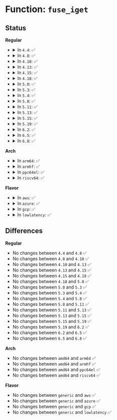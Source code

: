 # Function: <code>fuse_iget</code>

## Status
<b>Regular</b>
<ul>
<li>
<details>
<summary>In <code>4.4</code>: ✅</summary>

```c
struct inode *fuse_iget(struct super_block *sb, u64 nodeid, int generation, struct fuse_attr *attr, u64 attr_valid, u64 attr_version);
```

**Collision:** Unique Global

**Inline:** No

**Transformation:** False

**Instances:**

```
In fs/fuse/inode.c (ffffffff8131be70)
Location: fs/fuse/inode.c:298
Inline: False
Direct callers:
  - fs/fuse/dir.c:fuse_create_open
  - fs/fuse/dir.c:fuse_readdir
  - fs/fuse/dir.c:fuse_lookup_name
  - fs/fuse/inode.c:fuse_get_root_inode
```
**Symbols:**

```
ffffffff8131be70-ffffffff8131c04e: fuse_iget (STB_GLOBAL)
```
</details>
</li>
<li>
<details>
<summary>In <code>4.8</code>: ✅</summary>

```c
struct inode *fuse_iget(struct super_block *sb, u64 nodeid, int generation, struct fuse_attr *attr, u64 attr_valid, u64 attr_version);
```

**Collision:** Unique Global

**Inline:** No

**Transformation:** False

**Instances:**

```
In fs/fuse/inode.c (ffffffff81350950)
Location: fs/fuse/inode.c:296
Inline: False
Direct callers:
  - fs/fuse/dir.c:fuse_readdir
  - fs/fuse/dir.c:fuse_create_open
  - fs/fuse/dir.c:fuse_lookup_name
  - fs/fuse/inode.c:fuse_get_root_inode
```
**Symbols:**

```
ffffffff81350950-ffffffff81350b27: fuse_iget (STB_GLOBAL)
```
</details>
</li>
<li>
<details>
<summary>In <code>4.10</code>: ✅</summary>

```c
struct inode *fuse_iget(struct super_block *sb, u64 nodeid, int generation, struct fuse_attr *attr, u64 attr_valid, u64 attr_version);
```

**Collision:** Unique Global

**Inline:** No

**Transformation:** False

**Instances:**

```
In fs/fuse/inode.c (ffffffff813662b0)
Location: fs/fuse/inode.c:298
Inline: False
Direct callers:
  - fs/fuse/dir.c:fuse_readdir
  - fs/fuse/dir.c:fuse_create_open
  - fs/fuse/dir.c:fuse_lookup_name
  - fs/fuse/inode.c:fuse_get_root_inode
```
**Symbols:**

```
ffffffff813662b0-ffffffff81366487: fuse_iget (STB_GLOBAL)
```
</details>
</li>
<li>
<details>
<summary>In <code>4.13</code>: ✅</summary>

```c
struct inode *fuse_iget(struct super_block *sb, u64 nodeid, int generation, struct fuse_attr *attr, u64 attr_valid, u64 attr_version);
```

**Collision:** Unique Global

**Inline:** No

**Transformation:** False

**Instances:**

```
In fs/fuse/inode.c (ffffffff8137a970)
Location: fs/fuse/inode.c:298
Inline: False
Direct callers:
  - fs/fuse/dir.c:fuse_readdir
  - fs/fuse/dir.c:fuse_create_open
  - fs/fuse/dir.c:fuse_lookup_name
  - fs/fuse/inode.c:fuse_get_root_inode
```
**Symbols:**

```
ffffffff8137a970-ffffffff8137ab47: fuse_iget (STB_GLOBAL)
```
</details>
</li>
<li>
<details>
<summary>In <code>4.15</code>: ✅</summary>

```c
struct inode *fuse_iget(struct super_block *sb, u64 nodeid, int generation, struct fuse_attr *attr, u64 attr_valid, u64 attr_version);
```

**Collision:** Unique Global

**Inline:** No

**Transformation:** False

**Instances:**

```
In fs/fuse/inode.c (ffffffff8139f810)
Location: fs/fuse/inode.c:298
Inline: False
Direct callers:
  - fs/fuse/dir.c:fuse_readdir
  - fs/fuse/dir.c:fuse_create_open
  - fs/fuse/dir.c:fuse_lookup_name
  - fs/fuse/inode.c:fuse_get_root_inode
```
**Symbols:**

```
ffffffff8139f810-ffffffff8139f9e7: fuse_iget (STB_GLOBAL)
```
</details>
</li>
<li>
<details>
<summary>In <code>4.18</code>: ✅</summary>

```c
struct inode *fuse_iget(struct super_block *sb, u64 nodeid, int generation, struct fuse_attr *attr, u64 attr_valid, u64 attr_version);
```

**Collision:** Unique Global

**Inline:** No

**Transformation:** False

**Instances:**

```
In fs/fuse/inode.c (ffffffff813cebb0)
Location: fs/fuse/inode.c:298
Inline: False
Direct callers:
  - fs/fuse/dir.c:fuse_readdir
  - fs/fuse/dir.c:fuse_create_open
  - fs/fuse/dir.c:fuse_lookup_name
  - fs/fuse/inode.c:fuse_get_root_inode
```
**Symbols:**

```
ffffffff813cebb0-ffffffff813ced87: fuse_iget (STB_GLOBAL)
```
</details>
</li>
<li>
<details>
<summary>In <code>5.0</code>: ✅</summary>

```c
struct inode *fuse_iget(struct super_block *sb, u64 nodeid, int generation, struct fuse_attr *attr, u64 attr_valid, u64 attr_version);
```

**Collision:** Unique Global

**Inline:** No

**Transformation:** False

**Instances:**

```
In fs/fuse/inode.c (ffffffff813e8020)
Location: fs/fuse/inode.c:297
Inline: False
Direct callers:
  - fs/fuse/dir.c:fuse_create_open
  - fs/fuse/dir.c:fuse_lookup_name
  - fs/fuse/inode.c:fuse_get_root_inode
  - fs/fuse/readdir.c:fuse_readdir
```
**Symbols:**

```
ffffffff813e8020-ffffffff813e81f7: fuse_iget (STB_GLOBAL)
```
</details>
</li>
<li>
<details>
<summary>In <code>5.3</code>: ✅</summary>

```c
struct inode *fuse_iget(struct super_block *sb, u64 nodeid, int generation, struct fuse_attr *attr, u64 attr_valid, u64 attr_version);
```

**Collision:** Unique Global

**Inline:** No

**Transformation:** False

**Instances:**

```
In fs/fuse/inode.c (ffffffff814140e0)
Location: fs/fuse/inode.c:295
Inline: False
Direct callers:
  - fs/fuse/dir.c:fuse_create_open
  - fs/fuse/dir.c:fuse_lookup_name
  - fs/fuse/inode.c:fuse_get_root_inode
```
**Symbols:**

```
ffffffff814140e0-ffffffff814142ca: fuse_iget (STB_GLOBAL)
```
</details>
</li>
<li>
<details>
<summary>In <code>5.4</code>: ✅</summary>

```c
struct inode *fuse_iget(struct super_block *sb, u64 nodeid, int generation, struct fuse_attr *attr, u64 attr_valid, u64 attr_version);
```

**Collision:** Unique Global

**Inline:** No

**Transformation:** False

**Instances:**

```
In fs/fuse/inode.c (ffffffff8142e180)
Location: fs/fuse/inode.c:285
Inline: False
Direct callers:
  - fs/fuse/dir.c:fuse_create_open
  - fs/fuse/dir.c:fuse_lookup_name
  - fs/fuse/inode.c:fuse_fill_super_common
```
**Symbols:**

```
ffffffff8142e180-ffffffff8142e36a: fuse_iget (STB_GLOBAL)
```
</details>
</li>
<li>
<details>
<summary>In <code>5.8</code>: ✅</summary>

```c
struct inode *fuse_iget(struct super_block *sb, u64 nodeid, int generation, struct fuse_attr *attr, u64 attr_valid, u64 attr_version);
```

**Collision:** Unique Global

**Inline:** No

**Transformation:** False

**Instances:**

```
In fs/fuse/inode.c (ffffffff8147dde0)
Location: fs/fuse/inode.c:287
Inline: False
Direct callers:
  - fs/fuse/dir.c:fuse_create_open
  - fs/fuse/dir.c:fuse_lookup_name
  - fs/fuse/inode.c:fuse_fill_super_common
```
**Symbols:**

```
ffffffff8147dde0-ffffffff8147dfda: fuse_iget (STB_GLOBAL)
```
</details>
</li>
<li>
<details>
<summary>In <code>5.11</code>: ✅</summary>

```c
struct inode *fuse_iget(struct super_block *sb, u64 nodeid, int generation, struct fuse_attr *attr, u64 attr_valid, u64 attr_version);
```

**Collision:** Unique Global

**Inline:** No

**Transformation:** False

**Instances:**

```
In fs/fuse/inode.c (ffffffff81499170)
Location: fs/fuse/inode.c:314
Inline: False
Direct callers:
  - fs/fuse/dir.c:fuse_create_open
  - fs/fuse/dir.c:fuse_lookup_name
  - fs/fuse/inode.c:fuse_fill_super_common
  - fs/fuse/inode.c:fuse_fill_super_submount
```
**Symbols:**

```
ffffffff81499170-ffffffff81499309: fuse_iget (STB_GLOBAL)
```
</details>
</li>
<li>
<details>
<summary>In <code>5.13</code>: ✅</summary>

```c
struct inode *fuse_iget(struct super_block *sb, u64 nodeid, int generation, struct fuse_attr *attr, u64 attr_valid, u64 attr_version);
```

**Collision:** Unique Global

**Inline:** No

**Transformation:** False

**Instances:**

```
In fs/fuse/inode.c (ffffffff8149e3a0)
Location: fs/fuse/inode.c:314
Inline: False
Direct callers:
  - fs/fuse/dir.c:fuse_create_open
  - fs/fuse/dir.c:fuse_lookup_name
  - fs/fuse/inode.c:fuse_fill_super_common
  - fs/fuse/inode.c:fuse_fill_super_submount
```
**Symbols:**

```
ffffffff8149e3a0-ffffffff8149e548: fuse_iget (STB_GLOBAL)
```
</details>
</li>
<li>
<details>
<summary>In <code>5.15</code>: ✅</summary>

```c
struct inode *fuse_iget(struct super_block *sb, u64 nodeid, int generation, struct fuse_attr *attr, u64 attr_valid, u64 attr_version);
```

**Collision:** Unique Global

**Inline:** No

**Transformation:** False

**Instances:**

```
In fs/fuse/inode.c (ffffffff814f6250)
Location: fs/fuse/inode.c:316
Inline: False
Direct callers:
  - fs/fuse/dir.c:fuse_create_open
  - fs/fuse/dir.c:fuse_lookup_name
  - fs/fuse/inode.c:fuse_fill_super_common
  - fs/fuse/inode.c:fuse_fill_super_submount
```
**Symbols:**

```
ffffffff814f6250-ffffffff814f63f8: fuse_iget (STB_GLOBAL)
```
</details>
</li>
<li>
<details>
<summary>In <code>5.19</code>: ✅</summary>

```c
struct inode *fuse_iget(struct super_block *sb, u64 nodeid, int generation, struct fuse_attr *attr, u64 attr_valid, u64 attr_version);
```

**Collision:** Unique Global

**Inline:** No

**Transformation:** False

**Instances:**

```
In fs/fuse/inode.c (ffffffff81586050)
Location: fs/fuse/inode.c:354
Inline: False
Direct callers:
  - fs/fuse/dir.c:fuse_create_open
  - fs/fuse/dir.c:fuse_lookup_name
  - fs/fuse/inode.c:fuse_fill_super_common
  - fs/fuse/inode.c:fuse_fill_super_submount
```
**Symbols:**

```
ffffffff81586050-ffffffff81586209: fuse_iget (STB_GLOBAL)
```
</details>
</li>
<li>
<details>
<summary>In <code>6.2</code>: ✅</summary>

```c
struct inode *fuse_iget(struct super_block *sb, u64 nodeid, int generation, struct fuse_attr *attr, u64 attr_valid, u64 attr_version);
```

**Collision:** Unique Global

**Inline:** No

**Transformation:** False

**Instances:**

```
In fs/fuse/inode.c (ffffffff8162c2c0)
Location: fs/fuse/inode.c:361
Inline: False
Direct callers:
  - fs/fuse/dir.c:fuse_create_open
  - fs/fuse/dir.c:fuse_lookup_name
  - fs/fuse/inode.c:fuse_fill_super_common
  - fs/fuse/inode.c:fuse_fill_super_submount
```
**Symbols:**

```
ffffffff8162c2c0-ffffffff8162c47f: fuse_iget (STB_GLOBAL)
```
</details>
</li>
<li>
<details>
<summary>In <code>6.5</code>: ✅</summary>

```c
struct inode *fuse_iget(struct super_block *sb, u64 nodeid, int generation, struct fuse_attr *attr, u64 attr_valid, u64 attr_version);
```

**Collision:** Unique Global

**Inline:** No

**Transformation:** False

**Instances:**

```
In fs/fuse/inode.c (ffffffff81664500)
Location: fs/fuse/inode.c:361
Inline: False
Direct callers:
  - fs/fuse/dir.c:fuse_create_open
  - fs/fuse/dir.c:fuse_lookup_name
  - fs/fuse/inode.c:fuse_fill_super_common
  - fs/fuse/inode.c:fuse_fill_super_submount
```
**Symbols:**

```
ffffffff81664500-ffffffff816646bf: fuse_iget (STB_GLOBAL)
```
</details>
</li>
<li>
<details>
<summary>In <code>6.8</code>: ✅</summary>

```c
struct inode *fuse_iget(struct super_block *sb, u64 nodeid, int generation, struct fuse_attr *attr, u64 attr_valid, u64 attr_version);
```

**Collision:** Unique Global

**Inline:** No

**Transformation:** False

**Instances:**

```
In fs/fuse/inode.c (ffffffff8169e710)
Location: fs/fuse/inode.c:420
Inline: False
Direct callers:
  - fs/fuse/dir.c:fuse_create_open
  - fs/fuse/dir.c:fuse_lookup_name
  - fs/fuse/inode.c:fuse_fill_super_common
  - fs/fuse/inode.c:fuse_fill_super_submount
```
**Symbols:**

```
ffffffff8169e710-ffffffff8169e949: fuse_iget (STB_GLOBAL)
```
</details>
</li>
</ul>
<b>Arch</b>
<ul>
<li>
<details>
<summary>In <code>arm64</code>: ✅</summary>

```c
struct inode *fuse_iget(struct super_block *sb, u64 nodeid, int generation, struct fuse_attr *attr, u64 attr_valid, u64 attr_version);
```

**Collision:** Unique Global

**Inline:** No

**Transformation:** False

**Instances:**

```
In fs/fuse/inode.c (ffff800010512838)
Location: fs/fuse/inode.c:285
Inline: False
Direct callers:
  - fs/fuse/dir.c:fuse_create_open
  - fs/fuse/dir.c:fuse_lookup_name
  - fs/fuse/inode.c:fuse_fill_super_common
  - fs/fuse/readdir.c:parse_dirplusfile
```
**Symbols:**

```
ffff800010512838-ffff800010512a94: fuse_iget (STB_GLOBAL)
```
</details>
</li>
<li>
<details>
<summary>In <code>armhf</code>: ✅</summary>

```c
struct inode *fuse_iget(struct super_block *sb, u64 nodeid, int generation, struct fuse_attr *attr, u64 attr_valid, u64 attr_version);
```

**Collision:** Unique Global

**Inline:** No

**Transformation:** False

**Instances:**

```
In fs/fuse/inode.c (c06cd964)
Location: fs/fuse/inode.c:285
Inline: False
Direct callers:
  - fs/fuse/dir.c:fuse_create_open
  - fs/fuse/dir.c:fuse_lookup_name
  - fs/fuse/inode.c:fuse_fill_super_common
  - fs/fuse/readdir.c:parse_dirplusfile
```
**Symbols:**

```
c06cd964-c06cdb70: fuse_iget (STB_GLOBAL)
```
</details>
</li>
<li>
<details>
<summary>In <code>ppc64el</code>: ✅</summary>

```c
struct inode *fuse_iget(struct super_block *sb, u64 nodeid, int generation, struct fuse_attr *attr, u64 attr_valid, u64 attr_version);
```

**Collision:** Unique Global

**Inline:** No

**Transformation:** False

**Instances:**

```
In fs/fuse/inode.c (c00000000065a550)
Location: fs/fuse/inode.c:285
Inline: False
Direct callers:
  - fs/fuse/dir.c:fuse_create_open
  - fs/fuse/dir.c:fuse_lookup_name
  - fs/fuse/inode.c:fuse_fill_super_common
  - fs/fuse/readdir.c:parse_dirplusfile
```
**Symbols:**

```
c00000000065a550-c00000000065a82c: fuse_iget (STB_GLOBAL)
```
</details>
</li>
<li>
<details>
<summary>In <code>riscv64</code>: ✅</summary>

```c
struct inode *fuse_iget(struct super_block *sb, u64 nodeid, int generation, struct fuse_attr *attr, u64 attr_valid, u64 attr_version);
```

**Collision:** Unique Global

**Inline:** No

**Transformation:** False

**Instances:**

```
In fs/fuse/inode.c (ffffffe00037c896)
Location: fs/fuse/inode.c:285
Inline: False
Direct callers:
  - fs/fuse/dir.c:fuse_create_open
  - fs/fuse/dir.c:fuse_lookup_name
  - fs/fuse/inode.c:fuse_fill_super_common
  - fs/fuse/readdir.c:fuse_readdir_uncached
```
**Symbols:**

```
ffffffe00037c896-ffffffe00037caa4: fuse_iget (STB_GLOBAL)
```
</details>
</li>
</ul>
<b>Flavor</b>
<ul>
<li>
<details>
<summary>In <code>aws</code>: ✅</summary>

```c
struct inode *fuse_iget(struct super_block *sb, u64 nodeid, int generation, struct fuse_attr *attr, u64 attr_valid, u64 attr_version);
```

**Collision:** Unique Global

**Inline:** No

**Transformation:** False

**Instances:**

```
In fs/fuse/inode.c (ffffffff81426760)
Location: fs/fuse/inode.c:285
Inline: False
Direct callers:
  - fs/fuse/dir.c:fuse_create_open
  - fs/fuse/dir.c:fuse_lookup_name
  - fs/fuse/inode.c:fuse_fill_super_common
```
**Symbols:**

```
ffffffff81426760-ffffffff8142694a: fuse_iget (STB_GLOBAL)
```
</details>
</li>
<li>
<details>
<summary>In <code>azure</code>: ✅</summary>

```c
struct inode *fuse_iget(struct super_block *sb, u64 nodeid, int generation, struct fuse_attr *attr, u64 attr_valid, u64 attr_version);
```

**Collision:** Unique Global

**Inline:** No

**Transformation:** False

**Instances:**

```
In fs/fuse/inode.c (ffffffff814171e0)
Location: fs/fuse/inode.c:285
Inline: False
Direct callers:
  - fs/fuse/dir.c:fuse_create_open
  - fs/fuse/dir.c:fuse_lookup_name
  - fs/fuse/inode.c:fuse_fill_super_common
```
**Symbols:**

```
ffffffff814171e0-ffffffff814173ca: fuse_iget (STB_GLOBAL)
```
</details>
</li>
<li>
<details>
<summary>In <code>gcp</code>: ✅</summary>

```c
struct inode *fuse_iget(struct super_block *sb, u64 nodeid, int generation, struct fuse_attr *attr, u64 attr_valid, u64 attr_version);
```

**Collision:** Unique Global

**Inline:** No

**Transformation:** False

**Instances:**

```
In fs/fuse/inode.c (ffffffff81422900)
Location: fs/fuse/inode.c:285
Inline: False
Direct callers:
  - fs/fuse/dir.c:fuse_create_open
  - fs/fuse/dir.c:fuse_lookup_name
  - fs/fuse/inode.c:fuse_fill_super_common
```
**Symbols:**

```
ffffffff81422900-ffffffff81422aea: fuse_iget (STB_GLOBAL)
```
</details>
</li>
<li>
<details>
<summary>In <code>lowlatency</code>: ✅</summary>

```c
struct inode *fuse_iget(struct super_block *sb, u64 nodeid, int generation, struct fuse_attr *attr, u64 attr_valid, u64 attr_version);
```

**Collision:** Unique Global

**Inline:** No

**Transformation:** False

**Instances:**

```
In fs/fuse/inode.c (ffffffff81439730)
Location: fs/fuse/inode.c:285
Inline: False
Direct callers:
  - fs/fuse/dir.c:fuse_create_open
  - fs/fuse/dir.c:fuse_lookup_name
  - fs/fuse/inode.c:fuse_fill_super_common
```
**Symbols:**

```
ffffffff81439730-ffffffff81439918: fuse_iget (STB_GLOBAL)
```
</details>
</li>
</ul>

## Differences
<b>Regular</b>
<ul>
<li>
No changes between <code>4.4</code> and <code>4.8</code> ✅
</li>
<li>
No changes between <code>4.8</code> and <code>4.10</code> ✅
</li>
<li>
No changes between <code>4.10</code> and <code>4.13</code> ✅
</li>
<li>
No changes between <code>4.13</code> and <code>4.15</code> ✅
</li>
<li>
No changes between <code>4.15</code> and <code>4.18</code> ✅
</li>
<li>
No changes between <code>4.18</code> and <code>5.0</code> ✅
</li>
<li>
No changes between <code>5.0</code> and <code>5.3</code> ✅
</li>
<li>
No changes between <code>5.3</code> and <code>5.4</code> ✅
</li>
<li>
No changes between <code>5.4</code> and <code>5.8</code> ✅
</li>
<li>
No changes between <code>5.8</code> and <code>5.11</code> ✅
</li>
<li>
No changes between <code>5.11</code> and <code>5.13</code> ✅
</li>
<li>
No changes between <code>5.13</code> and <code>5.15</code> ✅
</li>
<li>
No changes between <code>5.15</code> and <code>5.19</code> ✅
</li>
<li>
No changes between <code>5.19</code> and <code>6.2</code> ✅
</li>
<li>
No changes between <code>6.2</code> and <code>6.5</code> ✅
</li>
<li>
No changes between <code>6.5</code> and <code>6.8</code> ✅
</li>
</ul>
<b>Arch</b>
<ul>
<li>
No changes between <code>amd64</code> and <code>arm64</code> ✅
</li>
<li>
No changes between <code>amd64</code> and <code>armhf</code> ✅
</li>
<li>
No changes between <code>amd64</code> and <code>ppc64el</code> ✅
</li>
<li>
No changes between <code>amd64</code> and <code>riscv64</code> ✅
</li>
</ul>
<b>Flavor</b>
<ul>
<li>
No changes between <code>generic</code> and <code>aws</code> ✅
</li>
<li>
No changes between <code>generic</code> and <code>azure</code> ✅
</li>
<li>
No changes between <code>generic</code> and <code>gcp</code> ✅
</li>
<li>
No changes between <code>generic</code> and <code>lowlatency</code> ✅
</li>
</ul>
